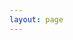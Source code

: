 ```yaml
---
layout: page
---
```


<script setup>
import { TAG_DATA } from './data'
import Divide from './components/Divide.vue'
</script>

<Divide :data="TAG_DATA"></Divide>

